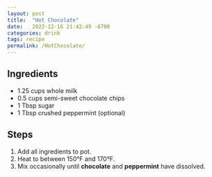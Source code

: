 ```yaml
---
layout: post
title:  "Hot Chocolate"
date:   2022-12-16 21:42:49 -0700
categories: drink
tags: recipe
permalink: /HotChocolate/
---
```

## Ingredients
* 1.25 cups whole milk
* 0.5 cups semi-sweet chocolate chips
* 1 Tbsp sugar
* 1 Tbsp crushed peppermint (optional)

## Steps
1. Add all ingredients to pot.
2. Heat to between 150°F and 170°F.
3. Mix occasionally until **chocolate** and **peppermint** have dissolved.
